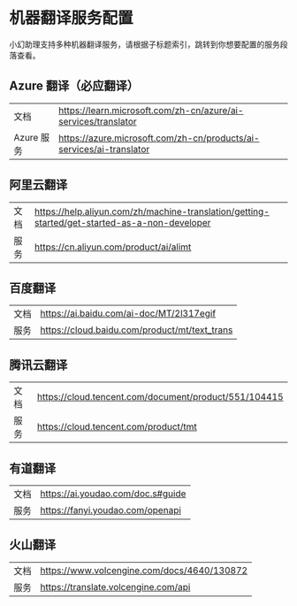 # 机器翻译服务配置

小幻助理支持多种机器翻译服务，请根据子标题索引，跳转到你想要配置的服务段落查看。

## Azure 翻译（必应翻译）

|||
|-|-|
|文档|https://learn.microsoft.com/zh-cn/azure/ai-services/translator|
|Azure 服务|https://azure.microsoft.com/zh-cn/products/ai-services/ai-translator|

## 阿里云翻译

|||
|-|-|
|文档|https://help.aliyun.com/zh/machine-translation/getting-started/get-started-as-a-non-developer|
|服务|https://cn.aliyun.com/product/ai/alimt|

## 百度翻译

|||
|-|-|
|文档|https://ai.baidu.com/ai-doc/MT/2l317egif|
|服务|https://cloud.baidu.com/product/mt/text_trans|

## 腾讯云翻译

|||
|-|-|
|文档|https://cloud.tencent.com/document/product/551/104415|
|服务|https://cloud.tencent.com/product/tmt|

## 有道翻译

|||
|-|-|
|文档|https://ai.youdao.com/doc.s#guide|
|服务|https://fanyi.youdao.com/openapi|

## 火山翻译

|||
|-|-|
|文档|https://www.volcengine.com/docs/4640/130872|
|服务|https://translate.volcengine.com/api|